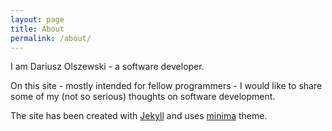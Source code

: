 ```yaml
---
layout: page
title: About
permalink: /about/
---
```


I am Dariusz Olszewski - a software developer.

On this site - mostly intended for fellow programmers - I would like to share some of my (not so serious) thoughts on software development.

The site has been created with [Jekyll](https://jekyllrb.com/) and uses [minima](https://github.com/jekyll/minima) theme.

